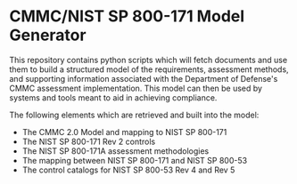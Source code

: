 # CMMC/NIST SP 800-171 Model Generator

This repository contains python scripts which will fetch documents and use them to build a structured model of the requirements, assessment methods, and supporting information associated with the Department of Defense's CMMC assessment implementation.  This model can then be used by systems and tools meant to aid in achieving compliance.

The following elements which are retrieved and built into the model:

* The CMMC 2.0 Model and mapping to NIST SP 800-171
* The NIST SP 800-171 Rev 2 controls
* The NIST SP 800-171A assessment methodologies
* The mapping between NIST SP 800-171 and NIST SP 800-53
* The control catalogs for NIST SP 800-53 Rev 4 and Rev 5


